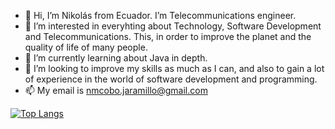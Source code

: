 - 👋 Hi, I’m Nikolás from Ecuador. I’m Telecommunications engineer.
- 👀 I’m interested in everyhting about Technology, Software Development and Telecommunications. This, in order to improve the planet and the quality of life of many people.
- 🌱 I’m currently learning about Java in depth.
- 💞️ I’m looking to improve my skills as much as I can, and also to gain a lot of experience in the world of software development and programming.
- 📫 My email is nmcobo.jaramillo@gmail.com

[![Top Langs](https://github-readme-stats.vercel.app/api/top-langs/?username=anuraghazra&layout=compact)](https://github.com/anuraghazra/github-readme-stats)



<!---
nmcoboj/nmcoboj is a ✨ special ✨ repository because its `README.md` (this file) appears on your GitHub profile.
You can click the Preview link to take a look at your changes.
--->
